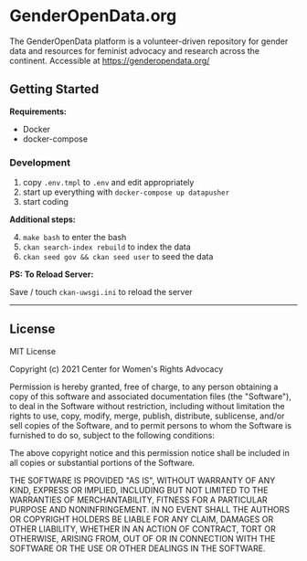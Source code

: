 # GenderOpenData.org

The GenderOpenData platform is a volunteer-driven repository for gender data and resources for feminist advocacy and research across the continent. Accessible at https://genderopendata.org/

## Getting Started

**Requirements:**

- Docker
- docker-compose

### Development

1. copy `.env.tmpl` to `.env` and edit appropriately
2. start up everything with `docker-compose up datapusher`
3. start coding

**Additional steps:**

4. `make bash` to enter the bash
5. `ckan search-index rebuild`  to index the data
6. `ckan seed gov && ckan seed user` to seed the data


**PS: To Reload Server:**

Save / touch `ckan-uwsgi.ini` to reload the server


---

## License

MIT License

Copyright (c) 2021 Center for Women's Rights Advocacy

Permission is hereby granted, free of charge, to any person obtaining a copy
of this software and associated documentation files (the "Software"), to deal
in the Software without restriction, including without limitation the rights
to use, copy, modify, merge, publish, distribute, sublicense, and/or sell
copies of the Software, and to permit persons to whom the Software is
furnished to do so, subject to the following conditions:

The above copyright notice and this permission notice shall be included in all
copies or substantial portions of the Software.

THE SOFTWARE IS PROVIDED "AS IS", WITHOUT WARRANTY OF ANY KIND, EXPRESS OR
IMPLIED, INCLUDING BUT NOT LIMITED TO THE WARRANTIES OF MERCHANTABILITY,
FITNESS FOR A PARTICULAR PURPOSE AND NONINFRINGEMENT. IN NO EVENT SHALL THE
AUTHORS OR COPYRIGHT HOLDERS BE LIABLE FOR ANY CLAIM, DAMAGES OR OTHER
LIABILITY, WHETHER IN AN ACTION OF CONTRACT, TORT OR OTHERWISE, ARISING FROM,
OUT OF OR IN CONNECTION WITH THE SOFTWARE OR THE USE OR OTHER DEALINGS IN THE
SOFTWARE.
